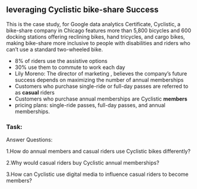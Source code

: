 ## leveraging Cyclistic bike-share Success

This is the case study, for Google data analytics Certificate, Cyclistic, a bike-share company in Chicago features more than 5,800 bicycles and 600 docking stations offering reclining bikes, hand tricycles, and cargo bikes, making bike-share more inclusive to people with disabilities and riders who can’t use a standard two-wheeled bike.

* 8% of riders use the assistive options
* 30% use them to commute to work each day
* Lily Moreno: The director of marketing , believes the company’s future success depends on maximizing the number of annual memberships
* Customers who purchase single-ride or full-day passes are referred to as **casual** riders
* Customers who purchase annual memberships are Cyclistic **members**
* pricing plans: single-ride passes, full-day passes, and annual memberships.

### Task:

Answer Questions:

1.How do annual members and casual riders use Cyclistic bikes differently?

2.Why would casual riders buy Cyclistic annual memberships?

3.How can Cyclistic use digital media to influence casual riders to become members?
